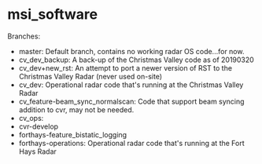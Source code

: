 # msi_software

Branches:
- master: Default branch, contains no working radar OS code...for now.
- cv_dev_backup: A back-up of the Christmas Valley code as of 20190320
- cv_dev+new_rst: An attempt to port a newer version of RST to the Christmas Valley Radar (never used on-site)
- cv_dev: Operational radar code that's running at the Christmas Valley Radar
- cv_feature-beam_sync_normalscan: Code that support beam syncing addition to cvr, may not be needed.
- cv_ops:
- cvr-develop
- forthays-feature_bistatic_logging
- forthays-operations: Operational radar code that's running at the Fort Hays Radar
